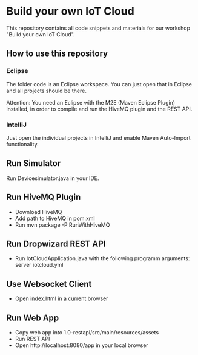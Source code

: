 # Build your own IoT Cloud

This repository contains all code snippets and materials for our workshop "Build your own IoT Cloud".

## How to use this repository

### Eclipse

The folder code is an Eclipse workspace. You can just open that in Eclipse and all projects should be there.

Attention: You need an Eclipse with the M2E (Maven Eclipse Plugin) installed, in order to compile and run the HiveMQ plugin and the REST API.

### IntelliJ

Just open the individual projects in IntelliJ and enable Maven Auto-Import functionality.

## Run Simulator

Run Devicesimulator.java in your IDE.

## Run HiveMQ Plugin

- Download HiveMQ
- Add path to HiveMQ in pom.xml
- Run mvn package -P RunWithHiveMQ 

## Run Dropwizard REST API

- Run IotCloudApplication.java with the following programm arguments: server iotcloud.yml

## Use Websocket Client

- Open index.html in a current browser

## Run Web App

- Copy web app into 1.0-restapi/src/main/resources/assets
- Run REST API
- Open http://localhost:8080/app in your local browser



